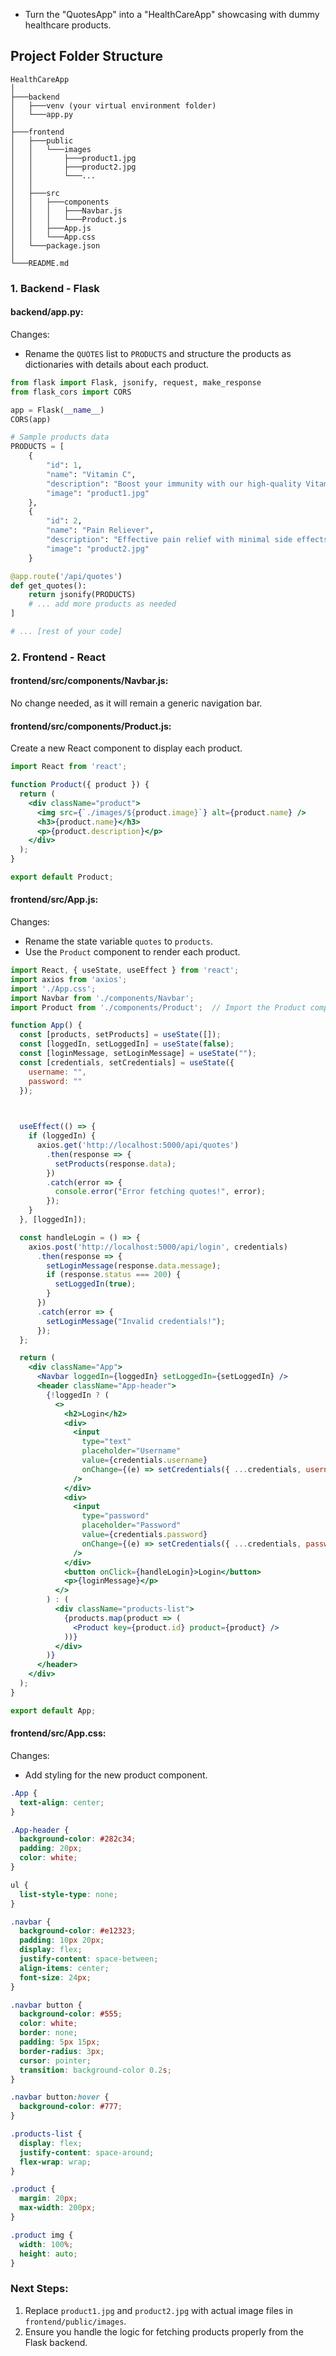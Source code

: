 * Turn the "QuotesApp" into a "HealthCareApp" showcasing with dummy healthcare products.

## **Project Folder Structure**

```
HealthCareApp
│
├───backend
│   ├───venv (your virtual environment folder)
│   └───app.py
│
├───frontend
│   ├───public
│   │   └───images
│   │       ├───product1.jpg
│   │       ├───product2.jpg
│   │       └───...
│   │
│   ├───src
│   │   ├───components
│   │   │   ├───Navbar.js
│   │   │   └───Product.js
│   │   ├───App.js
│   │   └───App.css
│   └───package.json
│
└───README.md
```

### **1. Backend - Flask**

#### **backend/app.py**:

Changes: 
- Rename the `QUOTES` list to `PRODUCTS` and structure the products as dictionaries with details about each product.

```python
from flask import Flask, jsonify, request, make_response
from flask_cors import CORS

app = Flask(__name__)
CORS(app)

# Sample products data
PRODUCTS = [
    {
        "id": 1,
        "name": "Vitamin C",
        "description": "Boost your immunity with our high-quality Vitamin C tablets.",
        "image": "product1.jpg"
    },
    {
        "id": 2,
        "name": "Pain Reliever",
        "description": "Effective pain relief with minimal side effects.",
        "image": "product2.jpg"
    }

@app.route('/api/quotes')
def get_quotes():
    return jsonify(PRODUCTS)
    # ... add more products as needed
]

# ... [rest of your code]
```

### **2. Frontend - React**

#### **frontend/src/components/Navbar.js**:
No change needed, as it will remain a generic navigation bar.

#### **frontend/src/components/Product.js**:

Create a new React component to display each product.

```jsx
import React from 'react';

function Product({ product }) {
  return (
    <div className="product">
      <img src={`./images/${product.image}`} alt={product.name} />
      <h3>{product.name}</h3>
      <p>{product.description}</p>
    </div>
  );
}

export default Product;
```

#### **frontend/src/App.js**:

Changes:
- Rename the state variable `quotes` to `products`.
- Use the `Product` component to render each product.

```jsx
import React, { useState, useEffect } from 'react';
import axios from 'axios';
import './App.css';
import Navbar from './components/Navbar';
import Product from './components/Product';  // Import the Product component

function App() {
  const [products, setProducts] = useState([]);
  const [loggedIn, setLoggedIn] = useState(false);
  const [loginMessage, setLoginMessage] = useState("");
  const [credentials, setCredentials] = useState({
    username: "",
    password: ""
  });

  

  useEffect(() => {
    if (loggedIn) {
      axios.get('http://localhost:5000/api/quotes')
        .then(response => {
          setProducts(response.data);
        })
        .catch(error => {
          console.error("Error fetching quotes!", error);
        });
    }
  }, [loggedIn]);

  const handleLogin = () => {
    axios.post('http://localhost:5000/api/login', credentials)
      .then(response => {
        setLoginMessage(response.data.message);
        if (response.status === 200) {
          setLoggedIn(true);
        }
      })
      .catch(error => {
        setLoginMessage("Invalid credentials!");
      });
  };

  return (
    <div className="App">
      <Navbar loggedIn={loggedIn} setLoggedIn={setLoggedIn} />
      <header className="App-header">
        {!loggedIn ? (
          <>
            <h2>Login</h2>
            <div>
              <input 
                type="text"
                placeholder="Username"
                value={credentials.username}
                onChange={(e) => setCredentials({ ...credentials, username: e.target.value })}
              />
            </div>
            <div>
              <input 
                type="password"
                placeholder="Password"
                value={credentials.password}
                onChange={(e) => setCredentials({ ...credentials, password: e.target.value })}
              />
            </div>
            <button onClick={handleLogin}>Login</button>
            <p>{loginMessage}</p>
          </>
        ) : (
          <div className="products-list">
            {products.map(product => (
              <Product key={product.id} product={product} />
            ))}
          </div>
        )}
      </header>
    </div>
  );
}

export default App;

```

#### **frontend/src/App.css**:

Changes:
- Add styling for the new product component.

```css
.App {
  text-align: center;
}

.App-header {
  background-color: #282c34;
  padding: 20px;
  color: white;
}

ul {
  list-style-type: none;
}

.navbar {
  background-color: #e12323;
  padding: 10px 20px;
  display: flex;
  justify-content: space-between;
  align-items: center;
  font-size: 24px;
}

.navbar button {
  background-color: #555;
  color: white;
  border: none;
  padding: 5px 15px;
  border-radius: 3px;
  cursor: pointer;
  transition: background-color 0.2s;
}

.navbar button:hover {
  background-color: #777;
}

.products-list {
  display: flex;
  justify-content: space-around;
  flex-wrap: wrap;
}

.product {
  margin: 20px;
  max-width: 200px;
}

.product img {
  width: 100%;
  height: auto;
}
```

### **Next Steps:**

1. Replace `product1.jpg` and `product2.jpg` with actual image files in `frontend/public/images`.
2. Ensure you handle the logic for fetching products properly from the Flask backend.
